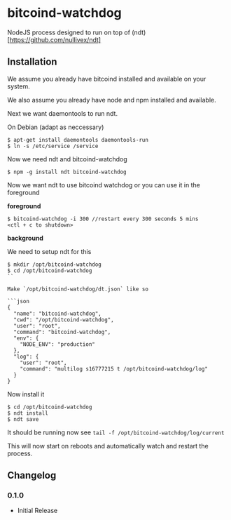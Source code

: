 bitcoind-watchdog
========

NodeJS process designed to run on top of (ndt)[https://github.com/nullivex/ndt]

## Installation

We assume you already have bitcoind installed and available on your system.

We also assume you already have node and npm installed and available.

Next we want daemontools to run ndt.

On Debian (adapt as neccessary)
```
$ apt-get install daemontools daemontools-run
$ ln -s /etc/service /service
```

Now we need ndt and bitcoind-watchdog

```
$ npm -g install ndt bitcoind-watchdog
```

Now we want ndt to use bitcoind watchdog or you can use it in the foreground

**foreground**
```
$ bitcoind-watchdog -i 300 //restart every 300 seconds 5 mins
<ctl + c to shutdown>
```

**background**

We need to setup ndt for this

```
$ mkdir /opt/bitcoind-watchdog
$ cd /opt/bitcoind-watchdog
``

Make `/opt/bitcoind-watchdog/dt.json` like so

```json
{
  "name": "bitcoind-watchdog",
  "cwd": "/opt/bitcoind-watchdog",
  "user": "root",
  "command": "bitcoind-watchdog",
  "env": {
    "NODE_ENV": "production"
  },
  "log": {
    "user": "root",
    "command": "multilog s16777215 t /opt/bitcoind-watchdog/log"
  }
}
```

Now install it

```
$ cd /opt/bitcoind-watchdog
$ ndt install
$ ndt save
```

It should be running now see `tail -f /opt/bitcoind-watchdog/log/current`

This will now start on reboots and automatically watch and restart the process.

## Changelog

### 0.1.0
* Initial Release

